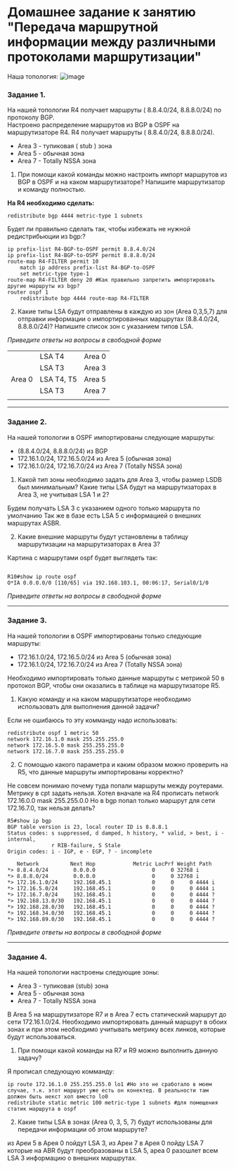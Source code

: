 # Домашнее задание к занятию "Передача маршрутной информации между различными протоколами маршрутизации"

Наша топология:
![image](https://user-images.githubusercontent.com/51816695/154713259-4202c075-9223-441f-bdba-f81895cd6690.png)

### Задание 1. 

На нашей топологии  R4 получает маршруты ( 8.8.4.0/24, 8.8.8.0/24) по протоколу BGP.  
Настроено распределение маршрутов из BGP в OSPF на маршрутизаторе R4. R4 получает маршруты ( 8.8.4.0/24, 8.8.8.0/24).  
- Area 3 - тупиковая ( stub ) зона
- Area 5 - обычная зона
- Area 7 - Totally NSSA зона

1) При помощи какой команды можно настроить импорт маршрутов из BGP в OSPF и на каком маршрутизаторе? Напишите маршрутизатор и команду полностью.

**На R4 необходимо сделать:**   
```
redistribute bgp 4444 metric-type 1 subnets 
```
Будет ли правильно сделать так, чтобы избежать не нужной редистрибьюции из bgp:?
```
ip prefix-list R4-BGP-to-OSPF permit 8.8.4.0/24
ip prefix-list R4-BGP-to-OSPF permit 8.8.8.0/24
route-map R4-FILTER permit 10
    match ip address prefix-list R4-BGP-to-OSPF
    set metric-type type-1
route-map R4-FILTER deny 20 #Как правильно запретить импортировать 
другие маршруты из bgp?
router ospf 1
    redistribute bgp 4444 route-map R4-FILTER
```   

2) Какие типы LSA будут отправлены в каждую из зон (Area 0,3,5,7) для отправки информации о импортированных маршрутах (8.8.4.0/24, 8.8.8.0/24)? Напишите список зон с указанием типов LSA.

*Приведите ответы на вопросы в свободной форме*   

| | | |   
|-|-|-|
| |LSA T4 |Area 0 |
| |LSA T3 |Area 3 |
|Area 0 |LSA T4, T5 |Area 5 |
| |LSA T3 |Area 7 |
| | | |


------

### Задание 2.

На нашей топологии в OSPF импортированы следующие маршруты:
- (8.8.4.0/24, 8.8.8.0/24) из BGP
- 172.16.1.0/24, 172.16.5.0/24 из Area 5 (обычная зона)
- 172.16.1.0/24, 172.16.7.0/24 из Area 7 (Totally NSSA зона)

1) Какой тип зоны необходимо задать для Area 3, чтобы размер LSDB был минимальным? Какие типы LSA будут на маршрутизаторах в Area 3, не учитывая LSA 1 и 2? 

Будем получать LSA 3 с указанием одного только маршрута по умолчанию
Так же в базе есть LSA 5 с информацией о внешних маршрутах ASBR.   

2) Какие внешние маршруты будут установлены в таблицу маршрутизации на маршрутизаторах в Area 3?
   
Картина с маршрутами ospf будет выглядеть так:
```   

R10#show ip route ospf 
O*IA 0.0.0.0/0 [110/65] via 192.168.103.1, 00:06:17, Serial0/1/0
```

*Приведите ответы на вопросы в свободной форме*

------

### Задание 3.

На нашей топологии в OSPF импортированы только следующие маршруты:
- 172.16.1.0/24, 172.16.5.0/24 из Area 5 (обычная зона)
- 172.16.1.0/24, 172.16.7.0/24 из Area 7 (Totally NSSA зона)

Необходимо импортировать только данные маршруты  с метрикой 50 в протокол BGP, чтобы они оказались в таблице на маршрутизаторе R5.

1) Какую команду и на каком маршрутизаторе необходимо использовать для выполнения данной задачи?   

Если не ошибаюсь то эту комманду надо использовать:
```
redistribute ospf 1 metric 50
network 172.16.1.0 mask 255.255.255.0
network 172.16.5.0 mask 255.255.255.0
network 172.16.7.0 mask 255.255.255.0
```
2) С помощью какого параметра и каким образом можно проверить на R5, что данные маршруты импортированы корректно?
   
Не совсем понимаю почему туда попали маршруты между роутерами. Метрику в cpt задать нельзя. Хотел вначале на R4 прописать network 172.16.0.0 mask 255.255.0.0 Но в bgp попал только маршрут для сети 172.16.7.0, так нельзя делать?   

```
R5#show ip bgp 
BGP table version is 23, local router ID is 8.8.8.1
Status codes: s suppressed, d damped, h history, * valid, > best, i - internal,
              r RIB-failure, S Stale
Origin codes: i - IGP, e - EGP, ? - incomplete

   Network          Next Hop            Metric LocPrf Weight Path
*> 8.8.4.0/24        0.0.0.0                  0     0 32768 i
*> 8.8.8.0/24        0.0.0.0                  0     0 32768 i
*> 172.16.1.0/24     192.168.45.1             0     0     0 4444 i
*> 172.16.5.0/24     192.168.45.1             0     0     0 4444 i
*> 172.16.7.0/24     192.168.45.1             0     0     0 4444 ?
*> 192.168.13.0/30   192.168.45.1             0     0     0 4444 ?
*> 192.168.28.0/30   192.168.45.1             0     0     0 4444 ?
*> 192.168.34.0/30   192.168.45.1             0     0     0 4444 ?
*> 192.168.89.0/30   192.168.45.1             0     0     0 4444 ?
```
*Приведите ответы на вопросы в свободной форме*

------

### Задание 4.

На нашей топологии настроены следующие зоны:
- Area 3 - тупиковая (stub) зона
- Area 5 - обычная зона
- Area 7 - Totally NSSA зона

В Area 5 на маршрутизаторе R7 и в Area 7 есть статический маршрут до сети 172.16.1.0/24. Необходимо импортировать данный маршрут в обоих зонах и при этом необходимо учитывать метрику всех линков, которые будут использоваться. 

1) При помощи какой команды на R7 и R9 можно выполнить данную задачу? 

Я прописал следующую комманду:   
```
ip route 172.16.1.0 255.255.255.0 lo1 #Но это не сработало в моем случае, т.к. этот маршурт уже есть он конектед. В реальности там должен быть некст хоп вместо lo0
redistribute static metric 100 metric-type 1 subnets #для помещения статик маршрута в ospf   
```

2) Какие типы LSA в зонах (Area 0, 3, 5, 7) будут использованы для передачи информации об этом маршруте? 

из Ареи 5 в Арея 0 пойдут LSA 3, из Ареи 7 в Арея 0 пойду LSA 7 которые на ABR будут преобразованы в LSA 5, ареа 0 разошлет всем LSA 3 информацию о внешних маршрутах.

